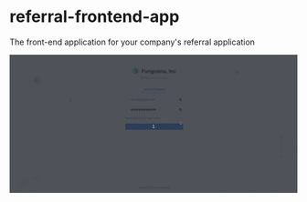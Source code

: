 # referral-frontend-app
The front-end application for your company's referral application

![referral](referral-peek.gif)
